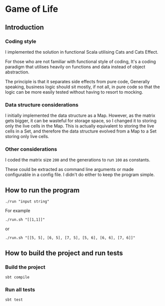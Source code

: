 # Game of Life
## Introduction

### Coding style
I implemented the solution in functional Scala utilising Cats and Cats Effect.

For those who are not familiar with functional style of coding, It's a coding paradigm that
utilises heavily on functions and data instead of object abstraction. 

The principle is that it separates side effects from pure code, Generally speaking, business 
logic should sit mostly, if not all, in pure code so that the logic can be more easily tested 
without having to resort to mocking.

### Data structure considerations
I initially implemented the data structure as a Map. However, as the matrix gets bigger, 
it can be wasteful for storage space, so I changed it to storing only the live cells in the
Map. This is actually equivalent to storing the live cells in a Set, and therefore the data
structure evolved from a Map to a Set storing only live cells.

### Other considerations
I coded the matrix size `200` and the generations to run `100` as constants.

These could be extracted as command line arguments or made configurable in a config file. 
I didn't do either to keep the program simple.

## How to run the program
```shell
./run "input string"
```
For example
```shell
./run.sh "[[1,1]]"
```
or
```shell
./run.sh "[[5, 5], [6, 5], [7, 5], [5, 6], [6, 6], [7, 6]]"
```


## How to build the project and run tests
### Build the project
```shell
sbt compile
```

### Run all tests
```shell
sbt test
```
